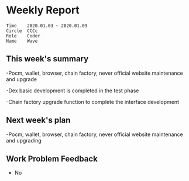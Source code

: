 # Weekly Report 
```
Time	2020.01.03 ~ 2020.01.09
Circle	CCCc
Role	Coder
Name	Wave
```
## This week's summary
-Pocm, wallet, browser, chain factory, never official website maintenance and upgrade

-Dex basic development is completed in the test phase

-Chain factory upgrade function to complete the interface development

## Next week's plan

-Pocm, wallet, browser, chain factory, never official website maintenance and upgrading

## Work Problem Feedback
- No

